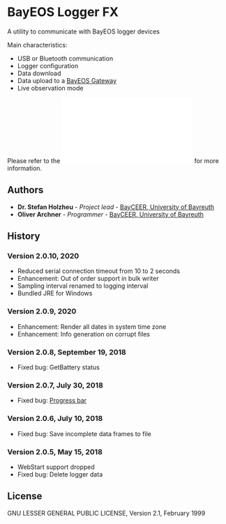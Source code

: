 ﻿# BayEOS Logger FX
A utility to communicate with BayEOS logger devices 

Main characteristics:
- USB or Bluetooth communication
- Logger configuration
- Data download
- Data upload to a [BayEOS Gateway](http://https://github.com/BayCEER/bayeos-gateway)
- Live observation mode 

Please refer to the ![user guide](/docs/user-guide.md) for more information. 

## Authors 
* **Dr. Stefan Holzheu** - *Project lead* - [BayCEER, University of Bayreuth](https://www.bayceer.uni-bayreuth.de)
* **Oliver Archner** - *Programmer* - [BayCEER, University of Bayreuth](https://www.bayceer.uni-bayreuth.de)

## History
### Version 2.0.10,  2020
- Reduced serial connection timeout from 10 to 2 seconds
- Enhancement: Out of order support in bulk writer
- Sampling interval renamed to logging interval
- Bundled JRE for Windows  
 
### Version 2.0.9,  2020
- Enhancement: Render all dates in system time zone
- Enhancement: Info generation on corrupt files 


### Version 2.0.8, September 19, 2018
- Fixed bug: GetBattery status  

### Version 2.0.7, July 30, 2018
- Fixed bug: [Progress bar](https://github.com/BayCEER/bayeos-logger-fx/issues/5)

### Version 2.0.6, July 10, 2018
- Fixed bug: Save incomplete data frames to file 

### Version 2.0.5, May 15, 2018
- WebStart support dropped
- Fixed bug: Delete logger data 

## License
GNU LESSER GENERAL PUBLIC LICENSE, Version 2.1, February 1999